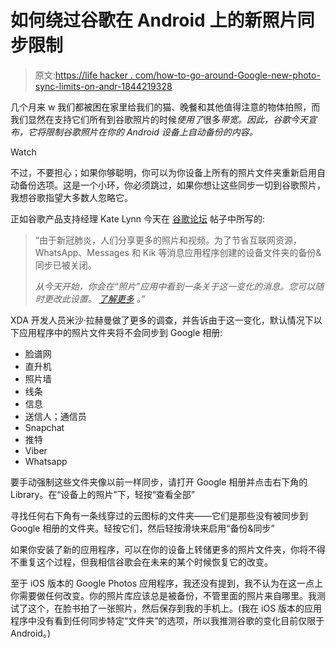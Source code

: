 # 如何绕过谷歌在 Android 上的新照片同步限制

> 原文:[https://life hacker . com/how-to-go-around-Google-new-photo-sync-limits-on-andr-1844219328](https://lifehacker.com/how-to-get-around-googles-new-photo-sync-limits-on-andr-1844219328)

几个月来 w 我们都被困在家里给我们的猫、晚餐和其他值得注意的物体拍照，而我们显然在支持它们所有到谷歌照片的时候*使用了*很多*带宽。因此，谷歌今天宣布，它将限制谷歌照片在你的 Android 设备上自动备份的内容。*

Watch

不过，不要担心；如果你够聪明，你可以为你设备上所有的照片文件夹重新启用自动备份选项。这是一个小环，你必须跳过，如果你想让这些同步一切到谷歌照片，我想谷歌指望大多数人忽略它。

正如谷歌产品支持经理 Kate Lynn 今天在 [谷歌论坛](https://support.google.com/photos/thread/56206903?hl=en) 帖子中所写的:

> “由于新冠肺炎，人们分享更多的照片和视频。为了节省互联网资源，WhatsApp、Messages 和 Kik 等消息应用程序创建的设备文件夹的备份&同步已被关闭。
> 
> *从今天开始，你会在“照片”应用中看到一条关于这一变化的消息。您可以随时更改此设置。* [*了解更多*](https://support.google.com/photos/answer/9905205) *。”*

XDA 开发人员米沙·拉赫曼做了更多的调查，并告诉由于这一变化，默认情况下以下应用程序中的照片文件夹将不会同步到 Google 相册:

*   脸谱网
*   直升机
*   照片墙
*   线条
*   信息
*   送信人；通信员
*   Snapchat
*   推特
*   Viber
*   Whatsapp

要手动强制这些文件夹像以前一样同步，请打开 Google 相册并点击右下角的 Library。在“设备上的照片”下，轻按“查看全部”

寻找任何右下角有一条线穿过的云图标的文件夹——它们是那些没有被同步到 Google 相册的文件夹。轻按它们，然后轻按滑块来启用“备份&同步”

如果你安装了新的应用程序，可以在你的设备上转储更多的照片文件夹，你将不得不重复这个过程，但我相信谷歌会在未来的某个时候恢复它的改变。

至于 iOS 版本的 Google Photos 应用程序，我还没有提到，我不认为在这一点上你需要做任何改变。你的照片库应该总是被备份，不管里面的照片来自哪里。我测试了这个，在脸书拍了一张照片，然后保存到我的手机上。(我在 iOS 版本的应用程序中没有看到任何同步特定“文件夹”的选项，所以我推测谷歌的变化目前仅限于 Android。)